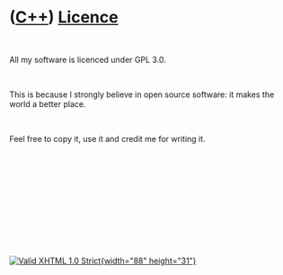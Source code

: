 



 

 

 

 

 

([C++](Cpp.htm)) [Licence](CppLicence.htm)
==========================================

 

All my software is licenced under GPL 3.0.

 

This is because I strongly believe in open source software: it makes the
world a better place.

 

Feel free to copy it, use it and credit me for writing it.

 

 

 

 

 





 

[![Valid XHTML 1.0 Strict](valid-xhtml10.png){width="88"
height="31"}](http://validator.w3.org/check?uri=referer)
